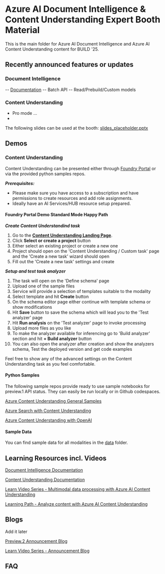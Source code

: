 # Azure AI Document Intelligence & Content Understanding Expert Booth Material
This is the main folder for Azure AI Document Intelligence and Azure AI Content Understanding content for BUILD '25.

## Recently announced features or updates

### Document Intelligence
-- [Documentation](https://learn.microsoft.com/en-us/azure/ai-services/document-intelligence/?view=doc-intel-4.0.0)
-- Batch API
-- Read/Prebuild/Custom models

### Content Understanding
- Pro mode ...
-

The following slides can be used at the booth: [slides_placeholder.pptx](./slides_placeholder.pptx)

## Demos

### Content Understanding

Content Understanding can be presented either through [Foundry Portal](https://ai.azure.com) or via the provided python samples repos.


***Prerequisites:***
- Please make sure you have access to a subscription and have permissions to create resources and add role assignments.
- Ideally have an AI Services/HUB resource setup prepared.

#### Foundry Portal Demo Standard Mode Happy Path

***Create Content Understandind task***
1. Go to the **[Content Understanding Landing Page](https://int.ai.azure.com/explore/aiservices/vision/contentunderstanding)**.
1. Click **Select or create a project** button
1. Either select an existing project or create a new one
1. Project should open on the 'Content Understanding / Custom task' page and the 'Create a new task' wizard should open
1. Fill out the 'Create a new task' settings and create

***Setup and test task analyzer***
1. The task will open on the 'Define schema' page
1. Upload one of the sample files
1. Service will provide a selection of templates suitable to the modality
1. Select template and hit **Create** button
1. On the schema editor page either continue with template schema or show modifications
1. Hit **Save** button to save the schema which will lead you to the 'Test analyzer' page
1. Hit **Run analysis** on the 'Test analyzer' page to invoke processing
1. Upload more files as you like
1. To make the analyzer available for inferencing go to 'Build analyzer' section and hit **+ Build analyzer** button
1. You can also open the analyzer after creation and show the analyzers schema, Test the deployed version and get code examples

Feel free to show any of the advanced settings on the Content Understanding task as you feel comfortable.

#### Python Samples

The following sample repos provide ready to use sample notebooks for preview.1 API status.
They can easily be run locally or in Github codespaces.

[Azure Content Understanding General Samples](https://github.com/Azure-Samples/azure-ai-content-understanding-python)

[Azure Search with Content Understanding](https://github.com/Azure-Samples/azure-ai-search-with-content-understanding-python)

[Azure Content Understanding with OpenAI](https://github.com/Azure-Samples/azure-ai-content-understanding-with-azure-openai-python)

#### Sample Data

You can find sample data for all modalities in the [data](./data/) folder.

## Learning Resources incl. Videos

[Document Intelligence Documentation](https://learn.microsoft.com/azure/ai-services/document-intelligence)

[Content Understanding Documentation](https://learn.microsoft.com/azure/ai-services/content-understanding/)

[Learn Video Series - Multimodal data processing with Azure AI Content Understanding](https://learn.microsoft.com/en-us/shows/multimodal-data-processing-with-azure-ai-content-understanding/)

[Learning Path - Analyze content with Azure AI Content Understanding](https://learn.microsoft.com/training/modules/analyze-content-ai/)

## Blogs

Add it later

[Preview.2 Announcement Blog](...)

[Learn Video Series - Announcement Blog](https://techcommunity.microsoft.com/blog/Azure-AI-Services-blog/introducing-azure-ai-content-understanding-for-beginners/4413071)

## FAQ




